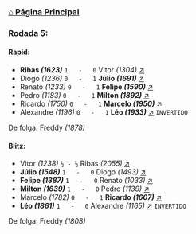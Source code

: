 ### [⌂ Página Principal](https://grupo-de-xadrez.github.io/)

### Rodada 5:

#### Rapid:

* **Ribas *(1623)*** `1   -   0` Vitor *(1304)* [↗](https://www.lichess.org/uUGYj33X) 
* Diogo *(1236)* `0   -   1` **Júlio *(1691)*** [↗](https://www.lichess.org/tacQGS40) 
* Renato *(1233)* `0   -   1` **Felipe *(1590)*** [↗](https://www.lichess.org/rxcxV1No) 
* Pedro *(1183)* `0   -   1` **Milton *(1892)*** [↗](https://www.lichess.org/H4MP7ROS) 
* Ricardo *(1750)* `0   -   1` **Marcelo *(1950)*** [↗](https://www.lichess.org/T4cMwFqJ) 
* Alexandre *(1196)* `0   -   1` **Léo *(1933)*** [↗](https://www.lichess.org/VxQwOEXu) `INVERTIDO`

De folga: Freddy *(1878)*

#### Blitz:

* Vitor *(1238)* `½ - ½` Ribas *(2055)* [↗](https://www.lichess.org/jCwtl7kN) 
* **Júlio *(1548)*** `1   -   0` Diogo *(1493)* [↗](https://www.lichess.org/USQgItX9) 
* **Felipe *(1387)*** `1   -   0` Renato *(1033)* [↗](https://www.lichess.org/XIfFoMyW) 
* **Milton *(1639)*** `1   -   0` Pedro *(1139)* [↗](https://www.lichess.org/Piatvx1D) 
* Marcelo *(1782)* `0   -   1` **Ricardo *(1607)*** [↗](https://www.lichess.org/U1pZa3C0) 
* **Léo *(1861)*** `1   -   0` Alexandre *(1165)* [↗](https://www.lichess.org/Pb9aW9HI) `INVERTIDO`

De folga: Freddy *(1808)*

